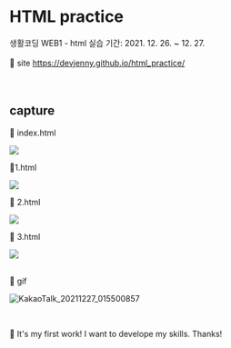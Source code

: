 # HTML practice
생활코딩 WEB1 - html 실습
기간: 2021. 12. 26. ~ 12. 27.
<br><br>
💜 site
https://devjenny.github.io/html_practice/
<br><br><br>
## capture

<p>🌹 index.html</p>
<img src="https://img1.daumcdn.net/thumb/R1280x0/?scode=mtistory2&fname=https%3A%2F%2Fblog.kakaocdn.net%2Fdn%2FdkAlat%2Fbtro12GcZJX%2FR5V8IqtYXO9ZsWU3EdL1R1%2Fimg.png">
<br>
<p>🌹1.html</p>
<img src="https://img1.daumcdn.net/thumb/R1280x0/?scode=mtistory2&fname=https%3A%2F%2Fblog.kakaocdn.net%2Fdn%2FC9qoZ%2FbtroSKNQkGj%2FVnBvYEI5mfSJsZK10arPLk%2Fimg.png">
<br>
<p>🌹 2.html</p>
<img src="https://img1.daumcdn.net/thumb/R1280x0/?scode=mtistory2&fname=https%3A%2F%2Fblog.kakaocdn.net%2Fdn%2Fb57jC1%2FbtroTUJc3M1%2Futriqaa0zhWYgOGBtrwsO1%2Fimg.png">
<br>
<p>🌹 3.html</p>
<img src="https://img1.daumcdn.net/thumb/R1280x0/?scode=mtistory2&fname=https%3A%2F%2Fblog.kakaocdn.net%2Fdn%2FLaHC6%2Fbtro30H8EgH%2FjlJ0tUok4CCZ7XYg29FYT1%2Fimg.png">
<br><br>
<p>🌹 gif</p>

![KakaoTalk_20211227_015500857](https://user-images.githubusercontent.com/90188412/147415030-8c9a57cf-feb1-4811-8e31-21046b7cd5a7.gif)

<br>
<p> 💎 It's my first work! I want to develope my skills. Thanks! </p>
